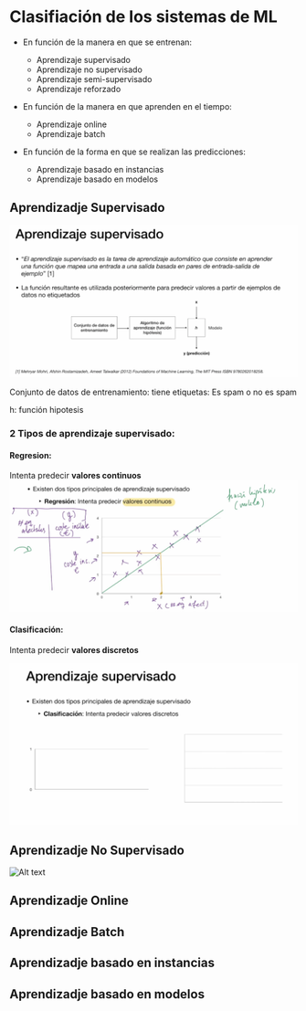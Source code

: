 # Clasifiación de los sistemas de ML

- En función de la manera en que se entrenan:
    - Aprendizaje supervisado
    - Aprendizaje no supervisado
    - Aprendizaje semi-supervisado
    - Aprendizaje reforzado

- En función de la manera en que aprenden en el tiempo:
    - Aprendizaje online
    - Aprendizaje batch

- En función de la forma en que se realizan las predicciones:
    - Aprendizaje basado en instancias
    - Aprendizaje basado en modelos


## Aprendizadje Supervisado
![Alt text](img/aprendizaje-supervisado.png)

Conjunto de datos de entrenamiento: tiene etiquetas: Es spam o no es spam

h: función hipotesis

### 2 Tipos de aprendizaje supervisado:

#### Regresion:
Intenta predecir **valores continuos**
![Alt text](img/aprendizaje-supervisado-regresion.png)

#### Clasificación:
Intenta predecir **valores discretos**

![Alt text](img/aprendizaje-supervisado-clasificacion.png)

## Aprendizadje No Supervisado

![Alt text](img/aprendizaje-no-supervisado.png)

## Aprendizadje Online


## Aprendizadje Batch


## Aprendizadje basado en instancias


## Aprendizadje basado en modelos

